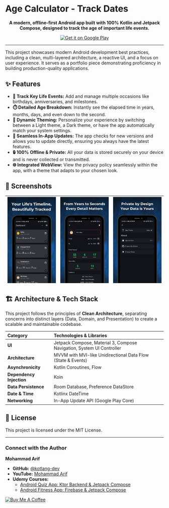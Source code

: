# Age Calculator - Track Dates

<p align="center">
  <strong>A modern, offline-first Android app built with 100% Kotlin and Jetpack Compose, designed to track the age of important life events.</strong>
</p>

<p align="center">
  <a href="https://play.google.com/store/apps/details?id=com.synac.agecalculator" target="_blank">
    <img alt="Get it on Google Play" src="https://play.google.com/intl/en_us/badges/static/images/badges/en_badge_web_generic.png" height="100"/>
  </a>
</p>

---

This project showcases modern Android development best practices, including a clean, multi-layered architecture, a reactive UI, and a focus on user experience. It serves as a portfolio piece demonstrating proficiency in building production-quality applications.

## ✨ Features

-   **📅 Track Key Life Events:** Add and manage multiple occasions like birthdays, anniversaries, and milestones.
-   **⏱️ Detailed Age Breakdown:** Instantly see the elapsed time in years, months, days, and even down to the second.
-   **🎨 Dynamic Theming:** Personalize your experience by switching between a Light theme, a Dark theme, or have the app automatically match your system settings.
-   **🔄 Seamless In-App Updates:** The app checks for new versions and allows you to update directly, ensuring you always have the latest features.
-   **🔒 100% Offline & Private:** All your data is stored securely on your device and is never collected or transmitted.
-   **🌐 Integrated WebView:** View the privacy policy seamlessly within the app, with a theme that adapts to your chosen look.

## 📸 Screenshots

| <img src="https://github.com/kotlang-dev/kotlang-dev.github.io/blob/main/assets/images/age-calc/age-calc-screenshot1.jpeg?raw=true" width="250"> | <img src="https://github.com/kotlang-dev/kotlang-dev.github.io/blob/main/assets/images/age-calc/age-calc-screenshot2.jpeg?raw=true" width="250"> | <img src="https://github.com/kotlang-dev/kotlang-dev.github.io/blob/main/assets/images/age-calc/age-calc-screenshot3.jpeg?raw=true" width="250"> |
| :--- | :--- | :--- |

## 🏗️ Architecture & Tech Stack

This project follows the principles of **Clean Architecture**, separating concerns into distinct layers (Data, Domain, and Presentation) to create a scalable and maintainable codebase.

| Category | Technologies & Libraries |
| :--- | :--- |
| **UI** | Jetpack Compose, Material 3, Compose Navigation, System UI Controller |
| **Architecture** | MVVM with MVI-like Unidirectional Data Flow (State & Events) |
| **Asynchronicity** | Kotlin Coroutines, Flow |
| **Dependency Injection** | Koin |
| **Data Persistence** | Room Database, Preference DataStore |
| **Date & Time** | Kotlinx DateTime |
| **Networking** | In-App Update API (Google Play Core) |


## 📄 License

This project is licensed under the MIT License.

---

### Connect with the Author

**Mohammad Arif**

-   **GitHub:** [@kotlang-dev](https://github.com/kotlang-dev)
-   **YouTube:** [Mohammad Arif](https://www.youtube.com/@kotlang)
-   **Udemy Courses:**
    -   [Android Quiz App: Ktor Backend & Jetpack Compose](https://www.udemy.com/course/quiztime/?referralCode=D1F5E08155303110B7A4)
    -   [Android Fitness App: Firebase & Jetpack Compose](https://www.udemy.com/course/measuremate/?referralCode=B3DE352F96BC3C3E9E80)

<a href="https://ko-fi.com/mohammadarif" target="_blank"><img src="https://www.buymeacoffee.com/assets/img/custom_images/orange_img.png" alt="Buy Me A Coffee" style="height: 41px !important;width: 174px !important;box-shadow: 0px 3px 2px 0px rgba(190, 190, 190, 0.5) !important;-webkit-box-shadow: 0px 3px 2px 0px rgba(190, 190, 190, 0.5) !important;" ></a>
